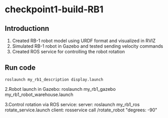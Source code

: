 # checkpoint1-build-RB1

## Introductionn
<ol>
<li>Created RB-1 robot model using URDF format and visualized in RVIZ</li>
<li>Simulated RB-1 robot in Gazebo and tested sending velocity commands</li>
<li>Created ROS service for controlling the robot rotation</li> 
</ol>

## Run code
	roslaunch my_rb1_description display.launch

2.Robot launch in Gazebo:
	roslaunch my_rb1_gazebo my_rb1_robot_warehouse.launch

3.Control rotation via ROS service:
	server: roslaunch my_rb1_ros rotate_service.launch
	client: rosservice call /rotate_robot "degrees: -90"

